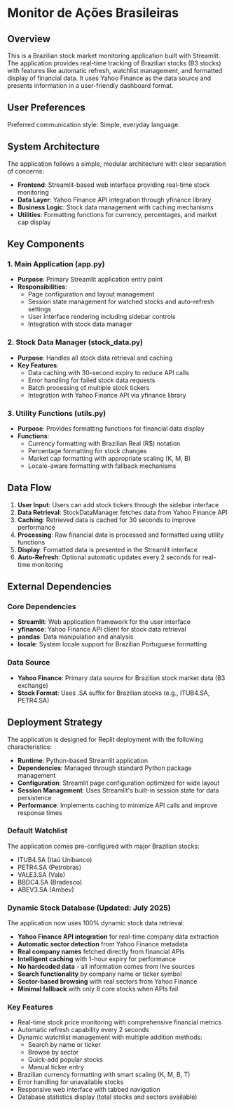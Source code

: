 # Monitor de Ações Brasileiras

## Overview

This is a Brazilian stock market monitoring application built with Streamlit. The application provides real-time tracking of Brazilian stocks (B3 stocks) with features like automatic refresh, watchlist management, and formatted display of financial data. It uses Yahoo Finance as the data source and presents information in a user-friendly dashboard format.

## User Preferences

Preferred communication style: Simple, everyday language.

## System Architecture

The application follows a simple, modular architecture with clear separation of concerns:

- **Frontend**: Streamlit-based web interface providing real-time stock monitoring
- **Data Layer**: Yahoo Finance API integration through yfinance library
- **Business Logic**: Stock data management with caching mechanisms
- **Utilities**: Formatting functions for currency, percentages, and market cap display

## Key Components

### 1. Main Application (app.py)
- **Purpose**: Primary Streamlit application entry point
- **Responsibilities**: 
  - Page configuration and layout management
  - Session state management for watched stocks and auto-refresh settings
  - User interface rendering including sidebar controls
  - Integration with stock data manager

### 2. Stock Data Manager (stock_data.py)
- **Purpose**: Handles all stock data retrieval and caching
- **Key Features**:
  - Data caching with 30-second expiry to reduce API calls
  - Error handling for failed stock data requests
  - Batch processing of multiple stock tickers
  - Integration with Yahoo Finance API via yfinance library

### 3. Utility Functions (utils.py)
- **Purpose**: Provides formatting functions for financial data display
- **Functions**:
  - Currency formatting with Brazilian Real (R$) notation
  - Percentage formatting for stock changes
  - Market cap formatting with appropriate scaling (K, M, B)
  - Locale-aware formatting with fallback mechanisms

## Data Flow

1. **User Input**: Users can add stock tickers through the sidebar interface
2. **Data Retrieval**: StockDataManager fetches data from Yahoo Finance API
3. **Caching**: Retrieved data is cached for 30 seconds to improve performance
4. **Processing**: Raw financial data is processed and formatted using utility functions
5. **Display**: Formatted data is presented in the Streamlit interface
6. **Auto-Refresh**: Optional automatic updates every 2 seconds for real-time monitoring

## External Dependencies

### Core Dependencies
- **Streamlit**: Web application framework for the user interface
- **yfinance**: Yahoo Finance API client for stock data retrieval
- **pandas**: Data manipulation and analysis
- **locale**: System locale support for Brazilian Portuguese formatting

### Data Source
- **Yahoo Finance**: Primary data source for Brazilian stock market data (B3 exchange)
- **Stock Format**: Uses .SA suffix for Brazilian stocks (e.g., ITUB4.SA, PETR4.SA)

## Deployment Strategy

The application is designed for Replit deployment with the following characteristics:

- **Runtime**: Python-based Streamlit application
- **Dependencies**: Managed through standard Python package management
- **Configuration**: Streamlit page configuration optimized for wide layout
- **Session Management**: Uses Streamlit's built-in session state for data persistence
- **Performance**: Implements caching to minimize API calls and improve response times

### Default Watchlist
The application comes pre-configured with major Brazilian stocks:
- ITUB4.SA (Itaú Unibanco)
- PETR4.SA (Petrobras)
- VALE3.SA (Vale)
- BBDC4.SA (Bradesco)
- ABEV3.SA (Ambev)

### Dynamic Stock Database (Updated: July 2025)
The application now uses 100% dynamic stock data retrieval:
- **Yahoo Finance API integration** for real-time company data extraction
- **Automatic sector detection** from Yahoo Finance metadata
- **Real company names** fetched directly from financial APIs
- **Intelligent caching** with 1-hour expiry for performance
- **No hardcoded data** - all information comes from live sources
- **Search functionality** by company name or ticker symbol
- **Sector-based browsing** with real sectors from Yahoo Finance
- **Minimal fallback** with only 8 core stocks when APIs fail

### Key Features
- Real-time stock price monitoring with comprehensive financial metrics
- Automatic refresh capability every 2 seconds
- Dynamic watchlist management with multiple addition methods:
  - Search by name or ticker
  - Browse by sector
  - Quick-add popular stocks
  - Manual ticker entry
- Brazilian currency formatting with smart scaling (K, M, B, T)
- Error handling for unavailable stocks
- Responsive web interface with tabbed navigation
- Database statistics display (total stocks and sectors available)